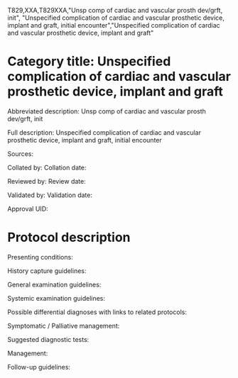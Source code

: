 T829,XXA,T829XXA,"Unsp comp of cardiac and vascular prosth dev/grft, init", "Unspecified complication of cardiac and vascular prosthetic device, implant and graft, initial encounter","Unspecified complication of cardiac and vascular prosthetic device, implant and graft"
# Category title: Unspecified complication of cardiac and vascular prosthetic device, implant and graft

Abbreviated description: Unsp comp of cardiac and vascular prosth dev/grft, init

Full description: Unspecified complication of cardiac and vascular prosthetic device, implant and graft, initial encounter

Sources:

Collated by:
Collation date:

Reviewed by:
Review date:

Validated by:
Validation date:

Approval UID:

# Protocol description

Presenting conditions:

History capture guidelines:

General examination guidelines:

Systemic examination guidelines:

Possible differential diagnoses with links to related protocols:

Symptomatic / Palliative management:

Suggested diagnostic tests:

Management:

Follow-up guidelines:
